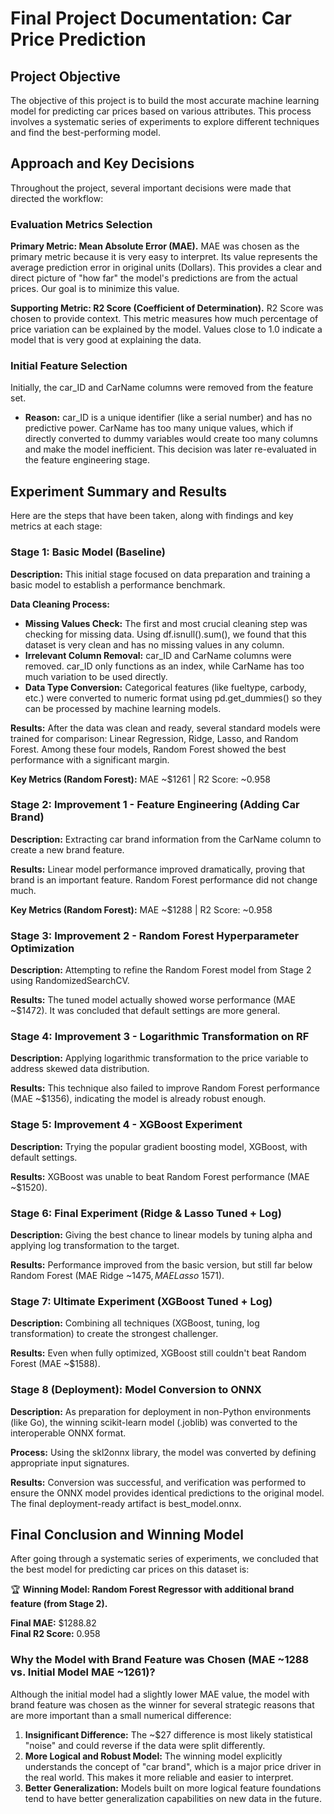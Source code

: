 # Final Project Documentation: Car Price Prediction

## Project Objective
The objective of this project is to build the most accurate machine learning model for predicting car prices based on various attributes. This process involves a systematic series of experiments to explore different techniques and find the best-performing model.

## Approach and Key Decisions
Throughout the project, several important decisions were made that directed the workflow:

### Evaluation Metrics Selection
**Primary Metric: Mean Absolute Error (MAE).** MAE was chosen as the primary metric because it is very easy to interpret. Its value represents the average prediction error in original units (Dollars). This provides a clear and direct picture of "how far" the model's predictions are from the actual prices. Our goal is to minimize this value.

**Supporting Metric: R2 Score (Coefficient of Determination).** R2 Score was chosen to provide context. This metric measures how much percentage of price variation can be explained by the model. Values close to 1.0 indicate a model that is very good at explaining the data.

### Initial Feature Selection
Initially, the car_ID and CarName columns were removed from the feature set.
- **Reason:** car_ID is a unique identifier (like a serial number) and has no predictive power. CarName has too many unique values, which if directly converted to dummy variables would create too many columns and make the model inefficient. This decision was later re-evaluated in the feature engineering stage.

## Experiment Summary and Results
Here are the steps that have been taken, along with findings and key metrics at each stage:

### Stage 1: Basic Model (Baseline)
**Description:** This initial stage focused on data preparation and training a basic model to establish a performance benchmark.

**Data Cleaning Process:**
- **Missing Values Check:** The first and most crucial cleaning step was checking for missing data. Using df.isnull().sum(), we found that this dataset is very clean and has no missing values in any column.
- **Irrelevant Column Removal:** car_ID and CarName columns were removed. car_ID only functions as an index, while CarName has too much variation to be used directly.
- **Data Type Conversion:** Categorical features (like fueltype, carbody, etc.) were converted to numeric format using pd.get_dummies() so they can be processed by machine learning models.

**Results:** After the data was clean and ready, several standard models were trained for comparison: Linear Regression, Ridge, Lasso, and Random Forest. Among these four models, Random Forest showed the best performance with a significant margin.

**Key Metrics (Random Forest):** MAE ~$1261 | R2 Score: ~0.958

### Stage 2: Improvement 1 - Feature Engineering (Adding Car Brand)
**Description:** Extracting car brand information from the CarName column to create a new brand feature.

**Results:** Linear model performance improved dramatically, proving that brand is an important feature. Random Forest performance did not change much.

**Key Metrics (Random Forest):** MAE ~$1288 | R2 Score: ~0.958

### Stage 3: Improvement 2 - Random Forest Hyperparameter Optimization
**Description:** Attempting to refine the Random Forest model from Stage 2 using RandomizedSearchCV.

**Results:** The tuned model actually showed worse performance (MAE ~$1472). It was concluded that default settings are more general.

### Stage 4: Improvement 3 - Logarithmic Transformation on RF
**Description:** Applying logarithmic transformation to the price variable to address skewed data distribution.

**Results:** This technique also failed to improve Random Forest performance (MAE ~$1356), indicating the model is already robust enough.

### Stage 5: Improvement 4 - XGBoost Experiment
**Description:** Trying the popular gradient boosting model, XGBoost, with default settings.

**Results:** XGBoost was unable to beat Random Forest performance (MAE ~$1520).

### Stage 6: Final Experiment (Ridge & Lasso Tuned + Log)
**Description:** Giving the best chance to linear models by tuning alpha and applying log transformation to the target.

**Results:** Performance improved from the basic version, but still far below Random Forest (MAE Ridge ~$1475, MAE Lasso ~$1571).

### Stage 7: Ultimate Experiment (XGBoost Tuned + Log)
**Description:** Combining all techniques (XGBoost, tuning, log transformation) to create the strongest challenger.

**Results:** Even when fully optimized, XGBoost still couldn't beat Random Forest (MAE ~$1588).

### Stage 8 (Deployment): Model Conversion to ONNX
**Description:** As preparation for deployment in non-Python environments (like Go), the winning scikit-learn model (.joblib) was converted to the interoperable ONNX format.

**Process:** Using the skl2onnx library, the model was converted by defining appropriate input signatures.

**Results:** Conversion was successful, and verification was performed to ensure the ONNX model provides identical predictions to the original model. The final deployment-ready artifact is best_model.onnx.

## Final Conclusion and Winning Model
After going through a systematic series of experiments, we concluded that the best model for predicting car prices on this dataset is:

🏆 **Winning Model: Random Forest Regressor with additional brand feature (from Stage 2).**

**Final MAE:** $1288.82  
**Final R2 Score:** 0.958

### Why the Model with Brand Feature was Chosen (MAE ~1288 vs. Initial Model MAE ~1261)?
Although the initial model had a slightly lower MAE value, the model with brand feature was chosen as the winner for several strategic reasons that are more important than a small numerical difference:

1. **Insignificant Difference:** The ~$27 difference is most likely statistical "noise" and could reverse if the data were split differently.
2. **More Logical and Robust Model:** The winning model explicitly understands the concept of "car brand", which is a major price driver in the real world. This makes it more reliable and easier to interpret.
3. **Better Generalization:** Models built on more logical feature foundations tend to have better generalization capabilities on new data in the future.